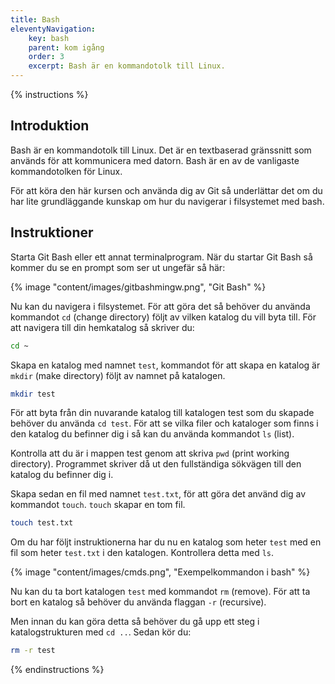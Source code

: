 ```yaml
---
title: Bash
eleventyNavigation:
    key: bash
    parent: kom igång
    order: 3
    excerpt: Bash är en kommandotolk till Linux.
---
```


{% instructions %}

## Introduktion

Bash är en kommandotolk till Linux. Det är en textbaserad gränssnitt som används för att kommunicera med datorn. Bash är en av de vanligaste kommandotolken för Linux.

För att köra den här kursen och använda dig av Git så underlättar det om du har lite grundläggande kunskap om hur du navigerar i filsystemet med bash.

## Instruktioner

Starta Git Bash eller ett annat terminalprogram.
När du startar Git Bash så kommer du se en prompt som ser ut ungefär så här:

{% image "content/images/gitbashmingw.png", "Git Bash" %}

Nu kan du navigera i filsystemet. För att göra det så behöver du använda kommandot `cd` (change directory) följt av vilken katalog du vill byta till. För att navigera till din hemkatalog så skriver du:

```bash
cd ~
```

Skapa en katalog med namnet `test`, kommandot för att skapa en katalog är `mkdir` (make directory) följt av namnet på katalogen.

```bash
mkdir test
```

För att byta från din nuvarande katalog till katalogen test som du skapade behöver du använda `cd test`. För att se vilka filer och kataloger som finns i den katalog du befinner dig i så kan du använda kommandot `ls` (list).

Kontrolla att du är i mappen test genom att skriva `pwd` (print working directory). Programmet skriver då ut den fullständiga sökvägen till den katalog du befinner dig i.

Skapa sedan en fil med namnet `test.txt`, för att göra det använd dig av kommandot `touch`. `touch` skapar en tom fil.

```bash
touch test.txt
```

Om du har följt instruktionerna har du nu en katalog som heter `test` med en fil som heter `test.txt` i den katalogen. Kontrollera detta med `ls`.

{% image "content/images/cmds.png", "Exempelkommandon i bash" %}

Nu kan du ta bort katalogen `test` med kommandot `rm` (remove). För att ta bort en katalog så behöver du använda flaggan `-r` (recursive).

Men innan du kan göra detta så behöver du gå upp ett steg i katalogstrukturen med `cd ..`. Sedan kör du:

```bash
rm -r test
```

{% endinstructions %}
